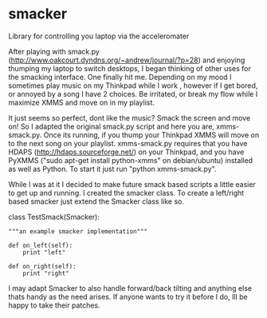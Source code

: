 smacker
=======

Library for controlling you laptop via the acceleromater

After playing with smack.py (http://www.oakcourt.dyndns.org/~andrew/journal/?p=28) and enjoying thumping my laptop to switch desktops, I began thinking of other uses for the smacking interface. One finally hit me. Depending on my mood I sometimes play music on my Thinkpad while I work , however if I get bored, or annoyed by a song I have 2 choices. Be irritated, or break my flow while I maximize XMMS and move on in my playlist.

It just seems so perfect, dont like the music? Smack the screen and move on! So I adapted the original smack.py script and here you are, xmms-smack.py. Once its running, if you thump your Thinkpad XMMS will move on to the next song on your playlist. xmms-smack.py requires that you have HDAPS (http://hdaps.sourceforge.net/) on your Thinkpad, and you have PyXMMS ("sudo apt-get install python-xmms" on debian/ubuntu) installed as well as Python. To start it just run "python xmms-smack.py".

While I was at it I decided to make future smack based scripts a little easier to get up and running. I created the smacker class. To create a left/right based smacker just extend the Smacker class like so.

class TestSmack(Smacker):

    """an example smacker implementation"""

    def on_left(self):
        print "left"

    def on_right(self):
        print "right"

I may adapt Smacker to also handle forward/back tilting and anything else thats handy as the need arises. If anyone wants to try it before I do, Ill be happy to take their patches.

